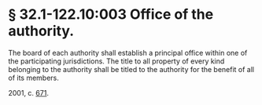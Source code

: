 # § 32.1-122.10:003 Office of the authority.

<p>The board of each authority shall establish a principal office within one of the participating jurisdictions. The title to all property of every kind belonging to the authority shall be titled to the authority for the benefit of all of its members.</p><p>2001, c. <a href='http://lis.virginia.gov/cgi-bin/legp604.exe?011+ful+CHAP0671'>671</a>.</p>